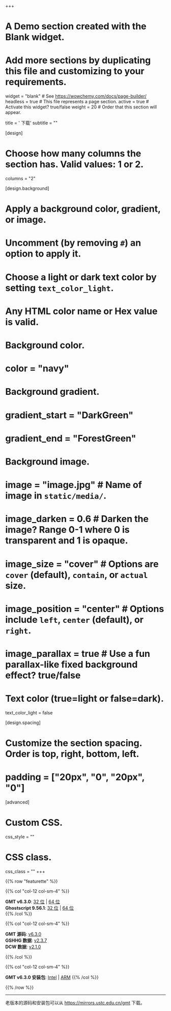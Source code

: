 +++
# A Demo section created with the Blank widget.
# Add more sections by duplicating this file and customizing to your requirements.

widget = "blank"  # See https://wowchemy.com/docs/page-builder/
headless = true  # This file represents a page section.
active = true  # Activate this widget? true/false
weight = 20  # Order that this section will appear.

title = '<i class="fas fa-download"></i> 下载'
subtitle = ""

[design]
  # Choose how many columns the section has. Valid values: 1 or 2.
  columns = "2"

[design.background]
  # Apply a background color, gradient, or image.
  #   Uncomment (by removing `#`) an option to apply it.
  #   Choose a light or dark text color by setting `text_color_light`.
  #   Any HTML color name or Hex value is valid.

  # Background color.
  # color = "navy"

  # Background gradient.
  # gradient_start = "DarkGreen"
  # gradient_end = "ForestGreen"

  # Background image.
  # image = "image.jpg"  # Name of image in `static/media/`.
  # image_darken = 0.6  # Darken the image? Range 0-1 where 0 is transparent and 1 is opaque.
  # image_size = "cover"  #  Options are `cover` (default), `contain`, or `actual` size.
  # image_position = "center"  # Options include `left`, `center` (default), or `right`.
  # image_parallax = true  # Use a fun parallax-like fixed background effect? true/false

  # Text color (true=light or false=dark).
  text_color_light = false

[design.spacing]
  # Customize the section spacing. Order is top, right, bottom, left.
  # padding = ["20px", "0", "20px", "0"]

[advanced]
 # Custom CSS.
 css_style = ""

 # CSS class.
 css_class = ""
+++

{{% row "featurette" %}}

{{% col "col-12 col-sm-4" %}}
<div class="featurette-icon"><i class="fab fa-windows"></i></div>

**GMT v6.3.0**:
[32 位](https://mirrors.ustc.edu.cn/gmt/bin/gmt-6.3.0-win32.exe) |
[64 位](https://mirrors.ustc.edu.cn/gmt/bin/gmt-6.3.0-win64.exe)
</br>
**Ghostscript 9.56.1**:
[32 位](https://github.com/ArtifexSoftware/ghostpdl-downloads/releases/download/gs9561/gs9561w32.exe) |
[64 位](https://github.com/ArtifexSoftware/ghostpdl-downloads/releases/download/gs9561/gs9561w64.exe)
</br>
{{% /col %}}

{{% col "col-12 col-sm-4" %}}
<div class="featurette-icon"><i class="fab fa-linux"></i></div>

**GMT 源码**:
[v6.3.0](https://mirrors.ustc.edu.cn/gmt/gmt-6.3.0-src.tar.gz)
<br>
**GSHHG 数据**:
[v2.3.7](https://mirrors.ustc.edu.cn/gmt/gshhg-gmt-2.3.7.tar.gz)
<br>
**DCW 数据**:
[v2.1.0](https://mirrors.ustc.edu.cn/gmt/dcw-gmt-2.1.0.tar.gz)

{{% /col %}}

{{% col "col-12 col-sm-4" %}}
<div class="featurette-icon"><i class="fab fa-apple"></i></div>

**GMT v6.3.0 安装包**:
[Intel](https://mirrors.ustc.edu.cn/gmt/bin/gmt-6.3.0-darwin-x86_64.dmg) |
[ARM](https://mirrors.ustc.edu.cn/gmt/bin/gmt-6.3.0-darwin-arm64.dmg)
{{% /col %}}

{{% /row %}}

----

老版本的源码和安装包可以从 https://mirrors.ustc.edu.cn/gmt 下载。
